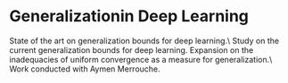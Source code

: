 # Generalizationin Deep Learning
State of the art on generalization bounds for deep learning.\\
Study on the current generalization bounds for deep learning. Expansion on the inadequacies of uniform convergence as a measure for generalization.\\
Work conducted with Aymen Merrouche.
